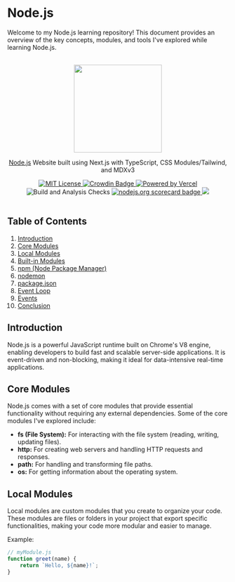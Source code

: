 # Node.js 

Welcome to my Node.js learning repository! This document provides an overview of the key concepts, modules, and tools I've explored while learning Node.js.

<p align="center">
  <br />
  <a href="https://nodejs.org">
    <picture>
      <source media="(prefers-color-scheme: dark)" srcset="https://nodejs.org/static/logos/nodejsLight.svg">
      <img src="https://nodejs.org/static/logos/nodejsDark.svg" width="200px">
    </picture>
  </a>
</p>

<p align="center">
  <a href="https://nodejs.org">Node.js</a> Website built using Next.js with TypeScript, CSS Modules/Tailwind, and MDXv3
</p>

<p align="center">
  <a title="MIT License" href="LICENSE">
    <img src="https://img.shields.io/badge/license-MIT-blue" alt="MIT License" />
  </a>
  <a title="Localised" href="https://crowdin.com/project/nodejs-web">
    <img src="https://badges.crowdin.net/nodejs-web/localized.svg" alt="Crowdin Badge" />
  </a>
  <a title="Vercel" href="https://vercel.com">
    <picture>
      <source media="(prefers-color-scheme: dark)" srcset="https://img.shields.io/badge/powered%20by-Vercel%20%E2%96%B2-white">
      <img src="https://img.shields.io/badge/powered%20by-Vercel%20%E2%96%B2-black" alt="Powered by Vercel">
    </picture>
  </a>
  <br />
  <img src="https://github.com/nodejs/nodejs.org/actions/workflows/build.yml/badge.svg" alt="Build and Analysis Checks" />
  <a title="scorecard" href="https://securityscorecards.dev/viewer/?uri=github.com/nodejs/nodejs.org">
    <img src="https://api.securityscorecards.dev/projects/github.com/nodejs/nodejs.org/badge" alt="nodejs.org scorecard badge" />
  </a>
  <a href="http://commitizen.github.io/cz-cli/" alt="Commitizen friendly">
    <img src="https://img.shields.io/badge/commitizen-friendly-brightgreen.svg">
  </a>
  <br />
  <br />
</p>










## Table of Contents

1. [Introduction](#introduction)
2. [Core Modules](#core-modules)
3. [Local Modules](#local-modules)
4. [Built-in Modules](#built-in-modules)
5. [npm (Node Package Manager)](#npm-node-package-manager)
6. [nodemon](#nodemon)
7. [package.json](#packagejson)
8. [Event Loop](#event-loop)
9. [Events](#events)
10. [Conclusion](#conclusion)

## Introduction

Node.js is a powerful JavaScript runtime built on Chrome's V8 engine, enabling developers to build fast and scalable server-side applications. It is event-driven and non-blocking, making it ideal for data-intensive real-time applications.

## Core Modules

Node.js comes with a set of core modules that provide essential functionality without requiring any external dependencies. Some of the core modules I've explored include:

- **fs (File System):** For interacting with the file system (reading, writing, updating files).
- **http:** For creating web servers and handling HTTP requests and responses.
- **path:** For handling and transforming file paths.
- **os:** For getting information about the operating system.

## Local Modules

Local modules are custom modules that you create to organize your code. These modules are files or folders in your project that export specific functionalities, making your code more modular and easier to manage.

Example:
```javascript
// myModule.js
function greet(name) {
    return `Hello, ${name}!`;
} 



